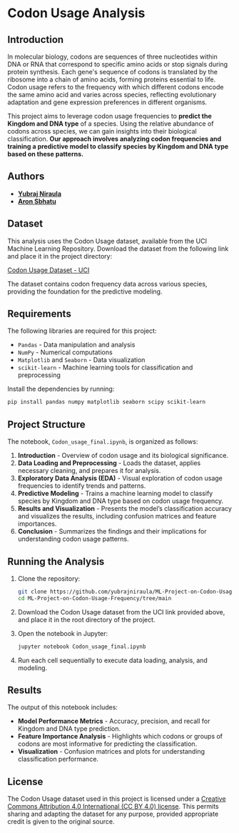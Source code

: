 # Codon Usage Analysis

## Introduction

In molecular biology, codons are sequences of three nucleotides within DNA or RNA that correspond to specific amino acids or stop signals during protein synthesis. Each gene's sequence of codons is translated by the ribosome into a chain of amino acids, forming proteins essential to life. Codon usage refers to the frequency with which different codons encode the same amino acid and varies across species, reflecting evolutionary adaptation and gene expression preferences in different organisms.

This project aims to leverage codon usage frequencies to **predict the Kingdom and DNA type** of a species. Using the relative abundance of codons across species, we can gain insights into their biological classification. **Our approach involves analyzing codon frequencies and training a predictive model to classify species by Kingdom and DNA type based on these patterns.**

## Authors

- **[Yubraj Niraula](https://github.com/yubrajniraula)** 
- **[Aron Sbhatu](https://github.com/ASD-Are)** 

## Dataset

This analysis uses the Codon Usage dataset, available from the UCI Machine Learning Repository. Download the dataset from the following link and place it in the project directory:

[Codon Usage Dataset - UCI](https://archive.ics.uci.edu/dataset/577/codon+usage)

The dataset contains codon frequency data across various species, providing the foundation for the predictive modeling.

## Requirements

The following libraries are required for this project:

- `Pandas` - Data manipulation and analysis
- `NumPy` - Numerical computations
- `Matplotlib` and `Seaborn` - Data visualization
- `scikit-learn` - Machine learning tools for classification and preprocessing

Install the dependencies by running:
```bash
pip install pandas numpy matplotlib seaborn scipy scikit-learn
```

## Project Structure

The notebook, `Codon_usage_final.ipynb`, is organized as follows:

1. **Introduction** - Overview of codon usage and its biological significance.
2. **Data Loading and Preprocessing** - Loads the dataset, applies necessary cleaning, and prepares it for analysis.
3. **Exploratory Data Analysis (EDA)** - Visual exploration of codon usage frequencies to identify trends and patterns.
4. **Predictive Modeling** - Trains a machine learning model to classify species by Kingdom and DNA type based on codon usage frequency.
5. **Results and Visualization** - Presents the model’s classification accuracy and visualizes the results, including confusion matrices and feature importances.
6. **Conclusion** - Summarizes the findings and their implications for understanding codon usage patterns.

## Running the Analysis

1. Clone the repository:
   ```bash
   git clone https://github.com/yubrajniraula/ML-Project-on-Codon-Usage-Frequency/tree/main
   cd ML-Project-on-Codon-Usage-Frequency/tree/main
   ```

2. Download the Codon Usage dataset from the UCI link provided above, and place it in the root directory of the project.

3. Open the notebook in Jupyter:
   ```bash
   jupyter notebook Codon_usage_final.ipynb
   ```

4. Run each cell sequentially to execute data loading, analysis, and modeling.

## Results

The output of this notebook includes:
- **Model Performance Metrics** - Accuracy, precision, and recall for Kingdom and DNA type prediction.
- **Feature Importance Analysis** - Highlights which codons or groups of codons are most informative for predicting the classification.
- **Visualization** - Confusion matrices and plots for understanding classification performance.

## License

The Codon Usage dataset used in this project is licensed under a [Creative Commons Attribution 4.0 International (CC BY 4.0) license](https://creativecommons.org/licenses/by/4.0/). This permits sharing and adapting the dataset for any purpose, provided appropriate credit is given to the original source.
